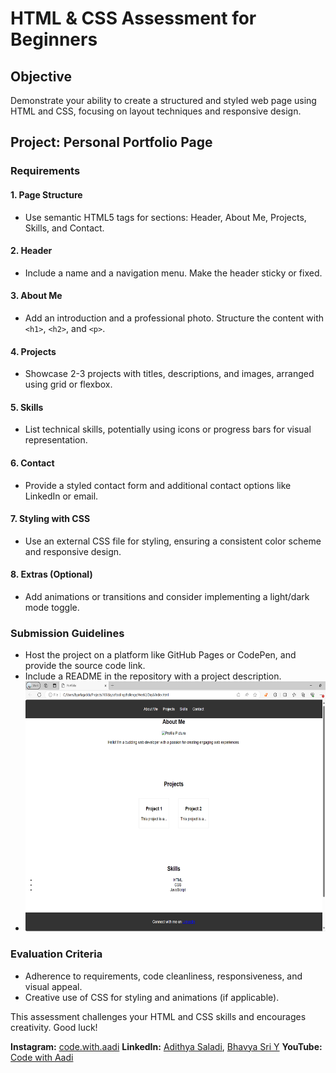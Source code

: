 
# HTML & CSS Assessment for Beginners

## Objective
Demonstrate your ability to create a structured and styled web page using HTML and CSS, focusing on layout techniques and responsive design.

## Project: Personal Portfolio Page

### Requirements

#### 1. Page Structure
- Use semantic HTML5 tags for sections: Header, About Me, Projects, Skills, and Contact.

#### 2. Header
- Include a name and a navigation menu. Make the header sticky or fixed.

#### 3. About Me
- Add an introduction and a professional photo. Structure the content with `<h1>`, `<h2>`, and `<p>`.

#### 4. Projects
- Showcase 2-3 projects with titles, descriptions, and images, arranged using grid or flexbox.

#### 5. Skills
- List technical skills, potentially using icons or progress bars for visual representation.

#### 6. Contact
- Provide a styled contact form and additional contact options like LinkedIn or email.

#### 7. Styling with CSS
- Use an external CSS file for styling, ensuring a consistent color scheme and responsive design.

#### 8. Extras (Optional)
- Add animations or transitions and consider implementing a light/dark mode toggle.

### Submission Guidelines
- Host the project on a platform like GitHub Pages or CodePen, and provide the source code link.
- Include a README in the repository with a project description.
- <center><img src="https://github.com/adithyasai/100daysofcodingchallenge/blob/week2/images/week2_ss7.png" width="800" height="400"></center>
### Evaluation Criteria
- Adherence to requirements, code cleanliness, responsiveness, and visual appeal.
- Creative use of CSS for styling and animations (if applicable).

This assessment challenges your HTML and CSS skills and encourages creativity. Good luck!

**Instagram:** [code.with.aadi](https://www.instagram.com/code.with.aadi/)
**LinkedIn:** [Adithya Saladi](https://www.linkedin.com/in/adithyasaladi/), [Bhavya Sri Y](https://www.linkedin.com/in/bhavyasriy/)
**YouTube:** [Code with Aadi](https://www.youtube.com/@Code.with.aadi79)

